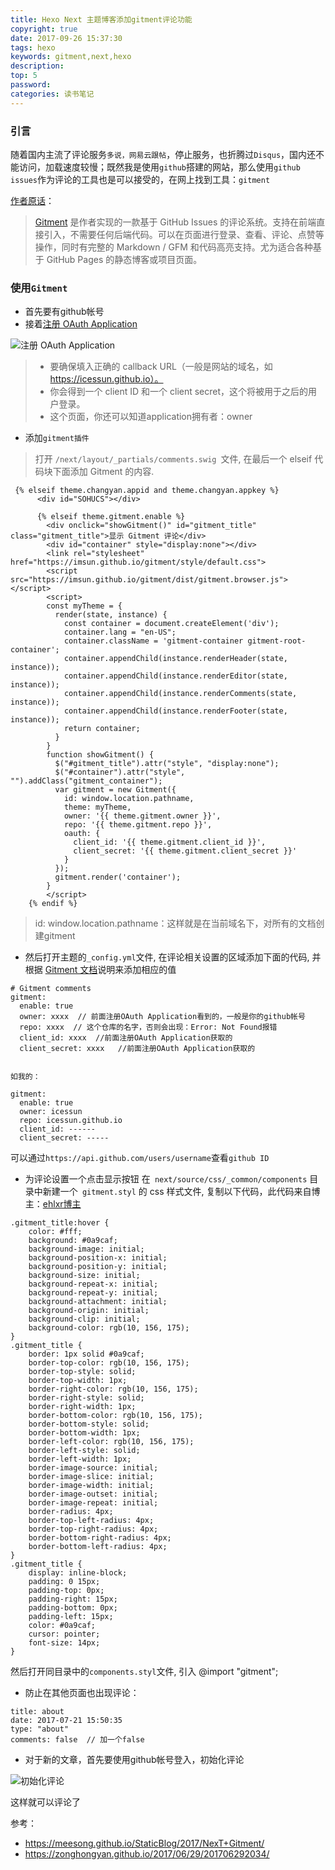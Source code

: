 ```yaml
---
title: Hexo Next 主题博客添加gitment评论功能
copyright: true
date: 2017-09-26 15:37:30
tags: hexo
keywords: gitment,next,hexo
description:
top: 5
password:
categories: 读书笔记
---
```


### 引言
随着国内主流了评论服务`多说，网易云跟帖`，停止服务，也折腾过`Disqus`，国内还不能访问，加载速度较慢；既然我是使用`github`搭建的网站，那么使用`github issues`作为评论的工具也是可以接受的，在网上找到工具：`gitment`


<!-- more -->

[作者原话](https://github.com/imsun)：
> [Gitment](https://github.com/imsun/gitment) 是作者实现的一款基于 GitHub Issues 的评论系统。支持在前端直接引入，不需要任何后端代码。可以在页面进行登录、查看、评论、点赞等操作，同时有完整的 Markdown / GFM 和代码高亮支持。尤为适合各种基于 GitHub Pages 的静态博客或项目页面。

### 使用`Gitment`
- 首先要有github帐号
- 接着[注册 OAuth Application](https://github.com/settings/profile)


![注册 OAuth Application](http://upload-images.jianshu.io/upload_images/1811036-e8cbe3a7baccea2d.png?imageMogr2/auto-orient/strip%7CimageView2/2/w/1240)


> - 要确保填入正确的 callback URL（一般是网站的域名，如 https://icessun.github.io）。
> - 你会得到一个 client ID 和一个 client secret，这个将被用于之后的用户登录。
> - 这个页面，你还可以知道application拥有者：owner


- 添加`gitment插件`
> 打开 `/next/layout/_partials/comments.swig `文件, 在最后一个 elseif 代码块下面添加 Gitment 的内容.
```
 {% elseif theme.changyan.appid and theme.changyan.appkey %}
      <div id="SOHUCS"></div>

      {% elseif theme.gitment.enable %}
        <div onclick="showGitment()" id="gitment_title" class="gitment_title">显示 Gitment 评论</div>
        <div id="container" style="display:none"></div>
        <link rel="stylesheet" href="https://imsun.github.io/gitment/style/default.css">
        <script src="https://imsun.github.io/gitment/dist/gitment.browser.js"></script>
        <script>
        const myTheme = {
          render(state, instance) {
            const container = document.createElement('div');
            container.lang = "en-US";
            container.className = 'gitment-container gitment-root-container';
            container.appendChild(instance.renderHeader(state, instance));
            container.appendChild(instance.renderEditor(state, instance));
            container.appendChild(instance.renderComments(state, instance));
            container.appendChild(instance.renderFooter(state, instance));
            return container;
          }
        }
        function showGitment() {
          $("#gitment_title").attr("style", "display:none");
          $("#container").attr("style", "").addClass("gitment_container");
          var gitment = new Gitment({
            id: window.location.pathname,
            theme: myTheme,
            owner: '{{ theme.gitment.owner }}',
            repo: '{{ theme.gitment.repo }}',
            oauth: {
              client_id: '{{ theme.gitment.client_id }}',
              client_secret: '{{ theme.gitment.client_secret }}'
            }
          });
          gitment.render('container');
        }
        </script>
    {% endif %}
```

>    id: window.location.pathname：这样就是在当前域名下，对所有的文档创建gitment

- 然后打开主题的` _config.yml `文件, 在评论相关设置的区域添加下面的代码, 并根据 [Gitment 文档](https://github.com/imsun/gitment)说明来添加相应的值


```
# Gitment comments
gitment:
  enable: true
  owner: xxxx  // 前面注册OAuth Application看到的，一般是你的github帐号
  repo: xxxx  // 这个仓库的名字，否则会出现：Error: Not Found报错
  client_id: xxxx  //前面注册OAuth Application获取的
  client_secret: xxxx   //前面注册OAuth Application获取的


如我的：

gitment:
  enable: true
  owner: icessun
  repo: icessun.github.io
  client_id: ------
  client_secret: -----
```
可以通过`https://api.github.com/users/username`查看`github ID`


- 为评论设置一个点击显示按钮
在` next/source/css/_common/components` 目录中新建一个` gitment.styl` 的 css 样式文件, 复制以下代码，此代码来自博主：[ehlxr博主](https://ehlxr.me/)

```
.gitment_title:hover {
    color: #fff;
    background: #0a9caf;
    background-image: initial;
    background-position-x: initial;
    background-position-y: initial;
    background-size: initial;
    background-repeat-x: initial;
    background-repeat-y: initial;
    background-attachment: initial;
    background-origin: initial;
    background-clip: initial;
    background-color: rgb(10, 156, 175);
}
.gitment_title {
    border: 1px solid #0a9caf;
    border-top-color: rgb(10, 156, 175);
    border-top-style: solid;
    border-top-width: 1px;
    border-right-color: rgb(10, 156, 175);
    border-right-style: solid;
    border-right-width: 1px;
    border-bottom-color: rgb(10, 156, 175);
    border-bottom-style: solid;
    border-bottom-width: 1px;
    border-left-color: rgb(10, 156, 175);
    border-left-style: solid;
    border-left-width: 1px;
    border-image-source: initial;
    border-image-slice: initial;
    border-image-width: initial;
    border-image-outset: initial;
    border-image-repeat: initial;
    border-radius: 4px;
    border-top-left-radius: 4px;
    border-top-right-radius: 4px;
    border-bottom-right-radius: 4px;
    border-bottom-left-radius: 4px;
}
.gitment_title {
    display: inline-block;
    padding: 0 15px;
    padding-top: 0px;
    padding-right: 15px;
    padding-bottom: 0px;
    padding-left: 15px;
    color: #0a9caf;
    cursor: pointer;
    font-size: 14px;
}
```
然后打开同目录中的` components.styl `文件, 引入 @import "gitment";

- 防止在其他页面也出现评论：
```
title: about
date: 2017-07-21 15:50:35
type: "about"
comments: false  // 加一个false
```

- 对于新的文章，首先要使用github帐号登入，初始化评论


![初始化评论](http://upload-images.jianshu.io/upload_images/1811036-8407c0cafc465e49.png?imageMogr2/auto-orient/strip%7CimageView2/2/w/1240)

这样就可以评论了



参考：
- https://meesong.github.io/StaticBlog/2017/NexT+Gitment/
- https://zonghongyan.github.io/2017/06/29/201706292034/

